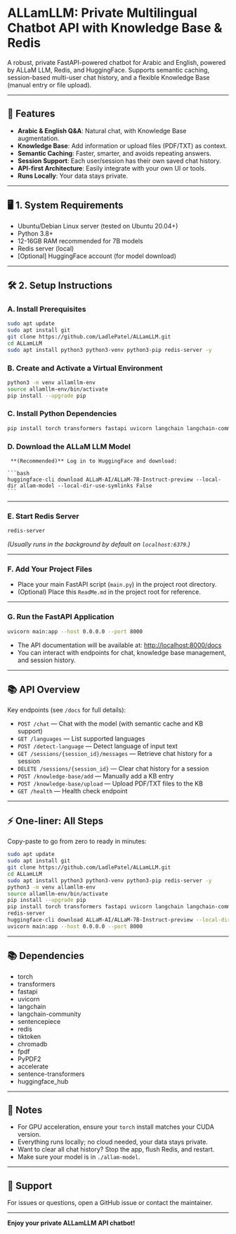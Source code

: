 # ALLamLLM: Private Multilingual Chatbot API with Knowledge Base & Redis

A robust, private FastAPI-powered chatbot for Arabic and English, powered by ALLaM LLM, Redis, and HuggingFace. Supports semantic caching, session-based multi-user chat history, and a flexible Knowledge Base (manual entry or file upload).

---

## 🚀 Features

- **Arabic & English Q&A**: Natural chat, with Knowledge Base augmentation.
- **Knowledge Base**: Add information or upload files (PDF/TXT) as context.
- **Semantic Caching**: Faster, smarter, and avoids repeating answers.
- **Session Support**: Each user/session has their own saved chat history.
- **API-first Architecture**: Easily integrate with your own UI or tools.
- **Runs Locally**: Your data stays private.

---

## 🖥️ 1. System Requirements

- Ubuntu/Debian Linux server (tested on Ubuntu 20.04+)
- Python 3.8+
- 12-16GB RAM recommended for 7B models
- Redis server (local)
- [Optional] HuggingFace account (for model download)

---

## 🛠️ 2. Setup Instructions

### A. Install Prerequisites

```bash
sudo apt update
sudo apt install git
git clone https://github.com/LadlePatel/ALLamLLM.git
cd ALLamLLM
sudo apt install python3 python3-venv python3-pip redis-server -y
```

### B. Create and Activate a Virtual Environment

```bash
python3 -m venv allamllm-env
source allamllm-env/bin/activate
pip install --upgrade pip
```

### C. Install Python Dependencies

```bash
pip install torch transformers fastapi uvicorn langchain langchain-community sentencepiece redis tiktoken chromadb fpdf PyPDF2 accelerate sentence-transformers huggingface_hub python-multipart accelerate
```

### D. Download the ALLaM LLM Model
     **(Recommended)** Log in to HuggingFace and download:

    ```bash
    huggingface-cli download ALLaM-AI/ALLaM-7B-Instruct-preview --local-dir allam-model --local-dir-use-symlinks False
    ```

---

### E. Start Redis Server

```bash
redis-server
```
*(Usually runs in the background by default on `localhost:6379`.)*

---

### F. Add Your Project Files

- Place your main FastAPI script (`main.py`) in the project root directory.
- (Optional) Place this `ReadMe.md` in the project root for reference.

---

### G. Run the FastAPI Application

```bash
uvicorn main:app --host 0.0.0.0 --port 8000
```

- The API documentation will be available at: [http://localhost:8000/docs](http://localhost:8000/docs)
- You can interact with endpoints for chat, knowledge base management, and session history.

---

## 📚 API Overview

Key endpoints (see `/docs` for full details):

- `POST /chat` — Chat with the model (with semantic cache and KB support)
- `GET /languages` — List supported languages
- `POST /detect-language` — Detect language of input text
- `GET /sessions/{session_id}/messages` — Retrieve chat history for a session
- `DELETE /sessions/{session_id}` — Clear chat history for a session
- `POST /knowledge-base/add` — Manually add a KB entry
- `POST /knowledge-base/upload` — Upload PDF/TXT files to the KB
- `GET /health` — Health check endpoint

---

## ⚡ One-liner: All Steps

Copy-paste to go from zero to ready in minutes:

```bash
sudo apt update
sudo apt install git
git clone https://github.com/LadlePatel/ALLamLLM.git
cd ALLamLLM
sudo apt install python3 python3-venv python3-pip redis-server -y
python3 -m venv allamllm-env
source allamllm-env/bin/activate
pip install --upgrade pip
pip install torch transformers fastapi uvicorn langchain langchain-community sentencepiece redis tiktoken chromadb fpdf PyPDF2 sentence-transformers huggingface_hub python-multipart accelerate
redis-server
huggingface-cli download ALLaM-AI/ALLaM-7B-Instruct-preview --local-dir allam-model --local-dir-use-symlinks False
uvicorn main:app --host 0.0.0.0 --port 8000
```

---

## 📚 Dependencies

- torch
- transformers
- fastapi
- uvicorn
- langchain
- langchain-community
- sentencepiece
- redis
- tiktoken
- chromadb
- fpdf
- PyPDF2
- accelerate
- sentence-transformers
- huggingface_hub

---

## 📝 Notes

- For GPU acceleration, ensure your `torch` install matches your CUDA version.
- Everything runs locally; no cloud needed, your data stays private.
- Want to clear all chat history? Stop the app, flush Redis, and restart.
- Make sure your model is in `./allam-model`.

---

## 💬 Support

For issues or questions, open a GitHub issue or contact the maintainer.

---

**Enjoy your private ALLamLLM API chatbot!**
